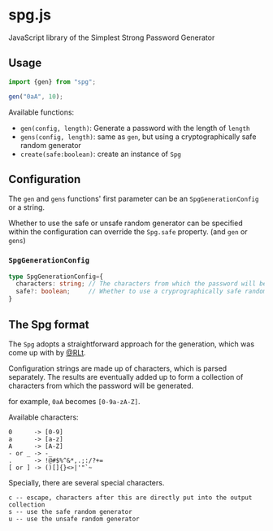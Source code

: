 # spg.js
JavaScript library of the Simplest Strong Password Generator

## Usage

```typescript
import {gen} from "spg";

gen("0aA", 10);
```

Available functions:
* `gen(config, length)`: Generate a password with the length of `length`
* `gens(config, length)`: same as `gen`, but using a cryptographically safe random generator
* `create(safe:boolean)`: create an instance of `Spg`

## Configuration

The `gen` and `gens` functions' first parameter can be an `SpgGenerationConfig` or a string.

Whether to use the safe or unsafe random generator can be specified within the configuration can override the `Spg.safe` property. (and `gen` or `gens`)

### `SpgGenerationConfig`

```typescript
type SpgGenerationConfig={
  characters: string; // The characters from which the password will be generated
  safe?: boolean;     // Whether to use a cryprographically safe random generator
}
```

## The Spg format

The `Spg` adopts a straightforward approach for the generation, which was come up with by [@RLt](https://github.com/Ltfjx).

Configuration strings are made up of characters, which is parsed separately. The results are eventually added up to form a
collection of characters from which the password will be generated.

for example, `0aA` becomes `[0-9a-zA-Z]`.

Available characters:

```
0      -> [0-9]
a      -> [a-z]
A      -> [A-Z]
- or _ -> -_
.      -> !@#$%^&*,.;:/?+=
[ or ] -> ()[]{}<>|'"`~
```

Specially, there are several special characters.

```
c -- escape, characters after this are directly put into the output collection
s -- use the safe random generator
u -- use the unsafe random generator
```
